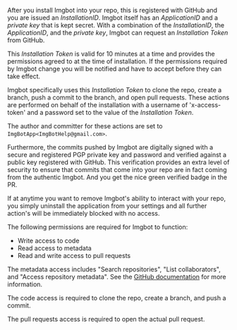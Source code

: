After you install Imgbot into your repo, this is registered with GitHub and you
are issued an _InstallationID_. Imgbot itself has an _ApplicationID_ and a
_private key_ that is kept secret. With a combination of the _InstallationID_,
the _ApplicationID_, and the _private key_, Imgbot can request an _Installation
Token_ from GitHub.

This _Installation Token_ is valid for 10 minutes at a time and provides the
permissions agreed to at the time of installation. If the permissions required
by Imgbot change you will be notified and have to accept before they can take
effect.

Imgbot specifically uses this _Installation Token_ to clone the repo, create a
branch, push a commit to the branch, and open pull requests. These actions are
performed on behalf of the installation with a username of 'x-access-token' and
a password set to the value of the _Installation Token_.

The author and committer for these actions are set to
`ImgBotApp<ImgBotHelp@gmail.com>`.

Furthermore, the commits pushed by Imgbot are digitally signed with a secure and
registered PGP private key and password and verified against a public key
registered with GitHub. This verification provides an extra level of security to
ensure that commits that come into your repo are in fact coming from the
authentic Imgbot. And you get the nice green verified badge in the PR.

If at anytime you want to remove Imgbot's ability to interact with your repo,
you simply uninstall the application from your settings and all further action's
will be immediately blocked with no access.

The following permissions are required for Imgbot to function:

- Write access to code
- Read access to metadata
- Read and write access to pull requests

The metadata access includes "Search repositories", "List collaborators", and
"Access repository metadata". See the
[GitHub documentation](https://developer.github.com/v3/apps/permissions/#metadata-permissions)
for more information.

The code access is required to clone the repo, create a branch, and push a
commit.

The pull requests access is required to open the actual pull request.
